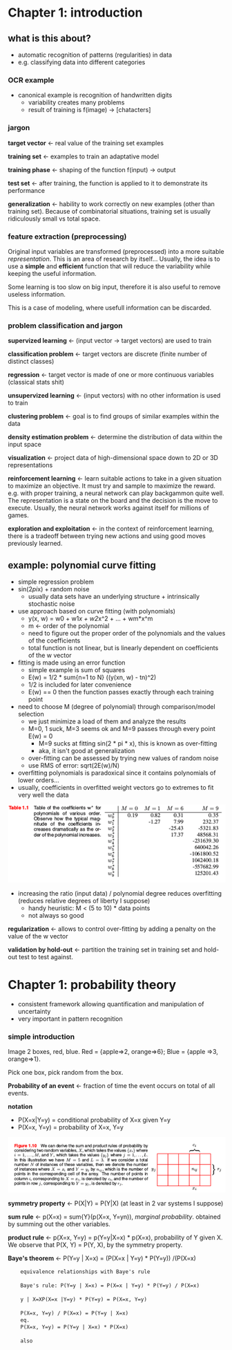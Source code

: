 # Chapter 1: introduction


## what is this about?


- automatic recognition of patterns (regularities) in data
- e.g. classifying data into different categories


### OCR example


- canonical example is recognition of handwritten digits
    - variability creates many problems
    - result of training is f(image) -> [chatacters]


### jargon


**target vector** <- real value of the training set examples

**training set** <- examples to train an adaptative model

**training phase** <- shaping of the function f(input) -> output

**test set** <- after training, the function is applied to it to demonstrate its performance

**generalization** <- hability to work correctly on new examples (other than training set).
Because of combinatorial situations, training set is usually ridiculously small vs total space.


### feature extraction (preprocessing)


Original input variables are transformed (preprocessed) into a more suitable *representation*.
This is an area of research by itself... Usually, the idea is to use a **simple** and **efficient**
function that will reduce the variability while keeping the useful information.

Some learning is too slow on big input, therefore it is also useful to remove useless information.

This is a case of modeling, where usefull information can be discarded.


### problem classification and jargon

**supervized learning** <- (input vector -> target vectors) are used to train

**classification problem** <- target vectors are discrete (finite number of distinct classes)

**regression** <- target vector is made of one or more continuous variables (classical stats shit)

**unsupervized learning** <- (input vectors) with no other information is used to train

**clustering problem** <- goal is to find groups of similar examples within the data

**density estimation problem** <- determine the distribution of data within the input space

**visualization** <- project data of high-dimensional space down to 2D or 3D representations

**reinforcement learning** <- learn suitable actions to take in a given
situation to maximize an objective. It must try and sample to maximize the
reward. e.g. with proper training, a neural network can play backgammon
quite well. The representation is a state on the board and the decision is
the move to execute. Usually, the neural network works against itself
for millions of games.

**exploration and exploitation** <- in the context of reinforcement learning,
there is a tradeoff between trying new actions and using good moves previously
learned.


## example: polynomial curve fitting

- simple regression problem
- sin(2*pi*x) + random noise
    - usually data sets have an underlying structure + intrinsically stochastic noise
- use approach based on curve fitting (with polynomials)
    - y(x, w) = w0 + w1*x + w2*x^2 + ... + wm*x^m
    - m <- order of the polynomial
    - need to figure out the proper order of the polynomials and the values of the coefficients
    - total function is not linear, but is linearly dependent on coefficients of the w vector
- fitting is made using an error function
    - simple example is sum of squares
    - E(w) = 1/2 * sum{n=1 to N} ((y(xn, w) - tn)^2)
    - 1/2 is included for later convenience
    - E(w) == 0 then the function passes exactly through each training point
- need to choose M (degree of polynomial) through comparison/model selection
    - we just minimize a load of them and analyze the results
    - M=0, 1 suck, M=3 seems ok and M=9 passes through every point E(w) = 0
      - M=9 sucks at fitting sin(2 * pi * x), this is known as over-fitting
      - aka, it isn't good at generalization
    - over-fitting can be assessed by trying new values of random noise
    - use RMS of error: sqrt(2E(w)/N)
- overfitting polynomials is paradoxical since it contains polynomials of lower orders...
- usually, coefficients in overfitted weight vectors go to extremes to fit very well the data


![](images/table_1_1.png)


- increasing the ratio (input data) / polynomial degree reduces overfitting (reduces relative degrees of liberty I suppose)
    - handy heuristic: M < (5 to 10) * data points
    - not always so good

**regularization** <- allows to control over-fitting by adding a penalty on the value of the w vector

**validation by hold-out** <- partition the training set in training set and hold-out test
to test against.



# Chapter 1: probability theory


- consistent framework allowing quantification and manipulation of uncertainty
- very important in pattern recognition


### simple introduction

Image 2 boxes, red, blue. Red = {apple=>2, orange=>6}; Blue = {apple =>3, orange=>1}.

Pick one box, pick random from the box.

**Probability of an event** <- fraction of time the event occurs on total of all events.

**notation**
- P(X=x|Y=y) = conditional probability of X=x given Y=y
- P(X=x, Y=y) = probability of X=x, Y=y


![](images/fig_1_10.png)


**symmetry property** <- P(X|Y) = P(Y|X) (at least in 2 var systems I suppose)


**sum rule** <- p(X=x) = sum{Y}(p(X=x, Y=yn)), *marginal probability*. obtained by summing out
the other variables.


**product rule** <- p(X=x, Y=y) = p(Y=y|X=x) * p(X=x), probability of Y given X. We observe that
P(X, Y) = P(Y, X), by the symmetry property.



**Baye's theorem** <- P(Y=y | X=x) = (P(X=x | Y=y) * P(Y=y)) /(P(X=x)

~~~
    equivalence relationships with Baye's rule

    Baye's rule: P(Y=y | X=x) = P(X=x | Y=y) * P(Y=y) / P(X=x)

    y | X=XP(X=x |Y=y) * P(Y=y) = P(X=x, Y=y)

    P(X=x, Y=y) / P(X=x) = P(Y=y | X=x)
    eq.
    P(X=x, Y=y) = P(Y=y | X=x) * P(X=x)

    also
~~~





